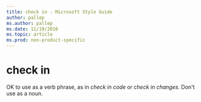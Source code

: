```yaml
---
title: check in - Microsoft Style Guide
author: pallep
ms.author: pallep
ms.date: 11/19/2016
ms.topic: article
ms.prod: non-product-specific
---
```


# check in

OK to use as a verb phrase, as in *check in code* or *check in changes*. Don't use as a noun.
